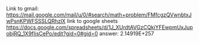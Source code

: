 Link to gmail: https://mail.google.com/mail/u/0/#search/math+problem/FMfcgzQVwnbtxJwPsnKPWFSSSLQRhzlX
link to google sheets https://docs.google.com/spreadsheets/d/1J_XUrdtAVGzCQkiYFEwpmUxJupobjRQ_1X9fIisCePo/edit?gid=0#gid=0
answer: 2.14919E+257
